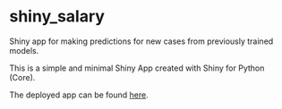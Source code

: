 # shiny_salary

Shiny app for making predictions for new cases from previously trained models.

This is a simple and minimal Shiny App created with Shiny for Python (Core).

The deployed app can be found [here](TODO).
